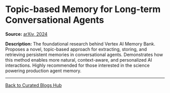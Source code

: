 # Topic-based Memory for Long-term Conversational Agents

**Source:** [arXiv, 2024](https://arxiv.org/pdf/2503.08026)

**Description:**
The foundational research behind Vertex AI Memory Bank. Proposes a novel, topic-based approach for extracting, storing, and retrieving persistent memories in conversational agents. Demonstrates how this method enables more natural, context-aware, and personalized AI interactions. Highly recommended for those interested in the science powering production agent memory.

---

[Back to Curated Blogs Hub](./README.md)
